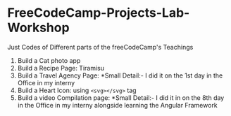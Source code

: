 # FreeCodeCamp-Projects-Lab-Workshop
Just Codes of Different parts of the freeCodeCamp's Teachings
1) Build a Cat photo app
2) Build a Recipe Page: Tiramisu
3) Build a Travel Agency Page: *Small Detail:- I did it on the 1st day in the Office in my interny 
4) Build a Heart Icon: using `<svg></svg>` tag
5) Build a video Compilation page: *Small Detail:- I did it in on the 8th day in the Office in my interny alongside learning the Angular Framework